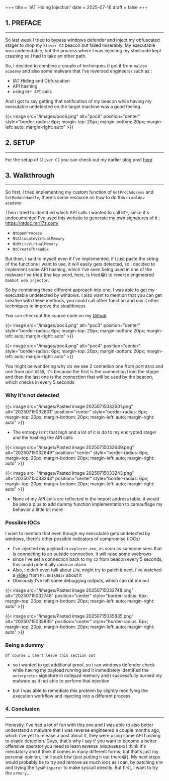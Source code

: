 +++
title = 'IAT Hiding Injection'
date = 2025-07-16
draft = false
+++


## 1. PREFACE
---

So last week I tried to bypass windows defender and inject my obfuscated stager to drop my `Sliver C2` beacon but failed miserably. My executable was undetectable, but the process where I was injecting my shellcode kept crashing so I had to take an other path. 

So, I decided to combine a couple of techniques (I got it from `maldev academy` and also some malware that I've reversed engineers) such as :
- IAT Hiding and Obfuscation
- API hashing
- using `Nt* API` calls 

And i got to say getting that notification of my beacon while having my executable undetected on the target machine was a good feeling.

{{< image src="/images/poc6.png" alt="poc6" position="center" style="border-radius: 6px; margin-top: 20px; margin-bottom: 20px; margin-left: auto; margin-right: auto" >}}


## 2. SETUP
---

For the setup of `Sliver C2` you can check out my earlier blog post [here](https://8erg.github.io/posts/2025-07-10-injecting-shellcode-via-rwx-protected-memory-regions/)


## 3. Walkthrough
---

So first, I tried implementing my custom function of `GetProcAddress` and `GetModuleHandle`, there's some resource on how to do this in `maldev academy`.

Then i tried to identified which API calls I wanted to call `NT*`, since it's undocumented I've used this website to generate my own signatures of it : https://ntdoc.m417z.com/

+ `NtOpenProcess`
+ `NtAllocateVirtualMemory`
+ `NtWriteVirtualMemory`
+ `NtCreateThreadEx`

But then, I said to myself even if I've implemented, if i just paste the string of the functions i want to use, it will easily gets detected, so i decided to implement some API hashing, which I've seen being used in one of the malware I've tried (the key word, here, is tried😂) to reverse engineered `Qakbot web injector`. 

So by combining these different approach into one, I was able to get my executable undetected by windows. I also want to mention that you can get creative with these methods, you could call other function and mix it other techniques to improve the stealthiness

You can checkout the source code on my [Github](https://github.com/8erg/WinBypassIAT)

{{< image src="/images/poc3.png" alt="poc3" position="center" style="border-radius: 6px; margin-top: 20px; margin-bottom: 20px; margin-left: auto; margin-right: auto" >}}

{{< image src="/images/poc4.png" alt="poc4" position="center" style="border-radius: 6px; margin-top: 20px; margin-bottom: 20px; margin-left: auto; margin-right: auto" >}}

You might be wondering why do we see 2 connetion one from port `8443` and one from port `8888`, it's because the first is the connection from the stager and then the last one is the connection that will be used by the beacon, which checks in every 5 seconds


### Why it's not detected

{{< image src="/images/Pasted image 20250715032601.png" alt="20250715032601" position="center" style="border-radius: 6px; margin-top: 20px; margin-bottom: 20px; margin-left: auto; margin-right: auto" >}}

+ The entropy isn't that high and a lot of it is do to my encrypted stager and the hashing the API calls

{{< image src="/images/Pasted image 20250715032649.png" alt="20250715032649" position="center" style="border-radius: 6px; margin-top: 20px; margin-bottom: 20px; margin-left: auto; margin-right: auto" >}}

{{< image src="/images/Pasted image 20250715033243.png" alt="20250715033243" position="center" style="border-radius: 6px; margin-top: 20px; margin-bottom: 20px; margin-left: auto; margin-right: auto" >}}

+ None of my API calls are reflected in the import address table, it would be also a plus to add dummy function implementation to camouflage my behavior a little bit more


### Possible IOCs

I want to mention that even though my executable gets undetected by windows, there's other possible indicators of compromise (IOCs)

+ I've injected my payload in `explorer.exe`, as soon as someone sees that is connecting to an outside connection, it will raise some eyebrows
+ since I've set a connection back to my `C2` from beacon every 5 seconds, this could potentially raise an alarm
+ Also, i didn't even talk about `ETW`, might try to patch it next, i've watched a [video](https://www.youtube.com/watch?v=U5dhuyPm6n8&t=1321s) from `Mr.Un1k0d3r` about it 
+ Obviously I've left some debugging outputs, which can rat me out

{{< image src="/images/Pasted image 20250715032748.png" alt="20250715032748" position="center" style="border-radius: 6px; margin-top: 20px; margin-bottom: 20px; margin-left: auto; margin-right: auto" >}}

{{< image src="/images/Pasted image 20250715035835.png" alt="20250715035835" position="center" style="border-radius: 6px; margin-top: 20px; margin-bottom: 20px; margin-left: auto; margin-right: auto" >}}


### Being a dummy

`Of course i can't leave this section out`

+ so i wanted to get additional proof, so i ran windows defender check while having my payload running and it immediately identified the `meterpreter` signature in notepad memory and i successfully burned my malware as it not able to perform that injection

+ but i was able to remediate this problem by slightly modifying the execution workflow and injecting into a different process


### 4. Conclusion
---

Honestly, i've had a lot of fun with this one and I was able to also better understand a malware that I was reverse engineered a couple months ago, which i've yet to release a post about it, they were using some API hashing to evade detection. Guys, that's why I say if you want to become a better offensive operator you need to learn `REVERSE ENGINEERING` i think it's mendatory and it think it comes in many different forms, but that's just my personal opinion, I still suck btw (just putting it out there😂). My next steps would probably be to try and remove as much iocs as i can, by patching `ETW` and trying the `SysWhisperer` to make syscall directly. But first, I want to try the `armory`...